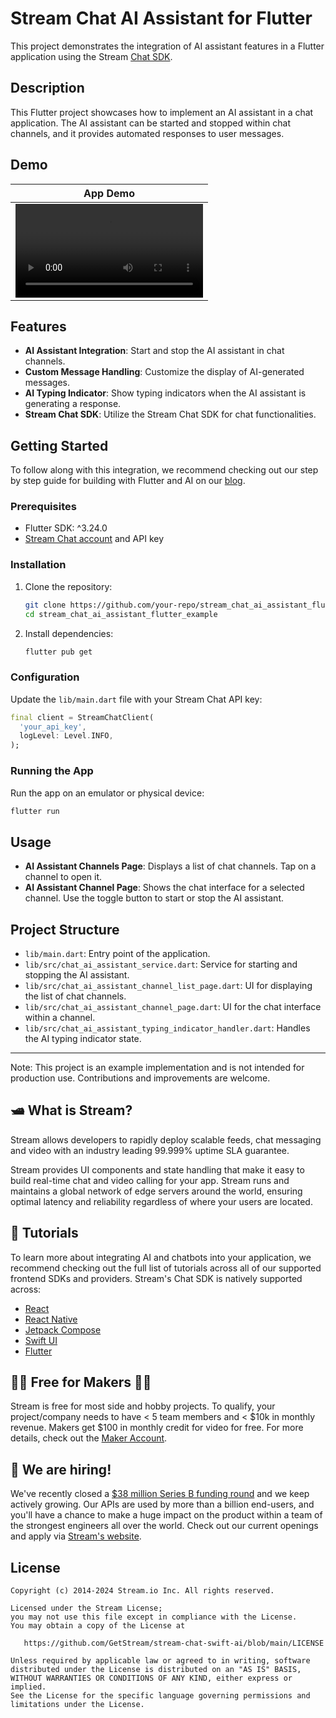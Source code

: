 # Stream Chat AI Assistant for Flutter

This project demonstrates the integration of AI assistant features in a Flutter application using
the Stream [Chat SDK](https://getstream.io/chat/).

## Description

This Flutter project showcases how to implement an AI assistant in a chat application. The AI
assistant can be started and stopped within chat channels, and it provides automated responses to
user messages.

## Demo
| App Demo                                                                                      |
|-----------------------------------------------------------------------------------------------|
| <video src="https://github.com/user-attachments/assets/5c4ff0fc-e2d0-41ec-a825-6190fc481d2f"> |

## Features

- **AI Assistant Integration**: Start and stop the AI assistant in chat channels.
- **Custom Message Handling**: Customize the display of AI-generated messages.
- **AI Typing Indicator**: Show typing indicators when the AI assistant is generating a response.
- **Stream Chat SDK**: Utilize the Stream Chat SDK for chat functionalities.

## Getting Started
To follow along with this integration, we recommend checking out our step by step guide for building with Flutter and AI on our [blog](https://getstream.io/blog/flutter-assistant/). 

### Prerequisites

- Flutter SDK: ^3.24.0
- [Stream Chat account](https://getstream.io/try-for-free/) and API key

### Installation

1. Clone the repository:
   ```sh
   git clone https://github.com/your-repo/stream_chat_ai_assistant_flutter_example.git
   cd stream_chat_ai_assistant_flutter_example
   ```

2. Install dependencies:
   ```sh
   flutter pub get
   ```

### Configuration

Update the `lib/main.dart` file with your Stream Chat API key:
   ```dart
   final client = StreamChatClient(
     'your_api_key',
     logLevel: Level.INFO,
   );
   ```

### Running the App

Run the app on an emulator or physical device:

```sh
flutter run
```

## Usage

- **AI Assistant Channels Page**: Displays a list of chat channels. Tap on a channel to open it.
- **AI Assistant Channel Page**: Shows the chat interface for a selected channel. Use the toggle
  button to start or stop the AI assistant.

## Project Structure

- `lib/main.dart`: Entry point of the application.
- `lib/src/chat_ai_assistant_service.dart`: Service for starting and stopping the AI assistant.
- `lib/src/chat_ai_assistant_channel_list_page.dart`: UI for displaying the list of chat channels.
- `lib/src/chat_ai_assistant_channel_page.dart`: UI for the chat interface within a channel.
- `lib/src/chat_ai_assistant_typing_indicator_handler.dart`: Handles the AI typing indicator state.

---

Note: This project is an example implementation and is not intended for production use.
Contributions and improvements are welcome.

## 🛥 What is Stream?

Stream allows developers to rapidly deploy scalable feeds, chat messaging and video with an industry
leading 99.999% uptime SLA guarantee.

Stream provides UI components and state handling that make it easy to build real-time chat and video
calling for your app. Stream runs and maintains a global network of edge servers around the world,
ensuring optimal latency and reliability regardless of where your users are located.

## 📕 Tutorials

To learn more about integrating AI and chatbots into your application, we recommend checking out the
full list of tutorials across all of our supported frontend SDKs and providers. Stream's Chat SDK is
natively supported across:

* [React](https://getstream.io/blog/react-assistant/)
* [React Native](https://getstream.io/blog/react-native-assistant/)
* [Jetpack Compose](https://getstream.io/blog/android-assistant/)
* [Swift UI](https://getstream.io/blog/ios-assistant/)
* [Flutter](https://getstream.io/blog/flutter-assistant/)

## 👩‍💻 Free for Makers 👨‍💻

Stream is free for most side and hobby projects. To qualify, your project/company needs to have < 5
team members and < $10k in monthly revenue. Makers get $100 in monthly credit for video for free.
For more details, check out
the [Maker Account](https://getstream.io/maker-account?utm_source=Github&utm_medium=Github_Repo_Content&utm_content=Developer&utm_campaign=Github_Swift_AI_SDK&utm_term=DevRelOss).

## 💼 We are hiring!

We've recently closed
a [\$38 million Series B funding round](https://techcrunch.com/2021/03/04/stream-raises-38m-as-its-chat-and-activity-feed-apis-power-communications-for-1b-users/)
and we keep actively growing.
Our APIs are used by more than a billion end-users, and you'll have a chance to make a huge impact
on the product within a team of the strongest engineers all over the world.
Check out our current openings and apply via [Stream's website](https://getstream.io/team/#jobs).

## License

```
Copyright (c) 2014-2024 Stream.io Inc. All rights reserved.

Licensed under the Stream License;
you may not use this file except in compliance with the License.
You may obtain a copy of the License at

   https://github.com/GetStream/stream-chat-swift-ai/blob/main/LICENSE

Unless required by applicable law or agreed to in writing, software
distributed under the License is distributed on an "AS IS" BASIS,
WITHOUT WARRANTIES OR CONDITIONS OF ANY KIND, either express or implied.
See the License for the specific language governing permissions and
limitations under the License.
```
